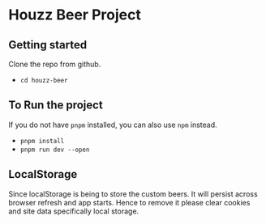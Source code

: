 # Houzz Beer Project

## Getting started

Clone the repo from github.

- `cd houzz-beer`

## To Run the project

If you do not have `pnpm` installed, you can also use `npm` instead.

- `pnpm install`
- `pnpm run dev --open`

## LocalStorage

Since localStorage is being to store the custom beers. It will persist across browser refresh and app starts. Hence to remove it please clear cookies and site data specifically local storage.
